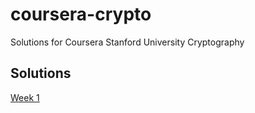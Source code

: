 # coursera-crypto
Solutions for Coursera Stanford University Cryptography

## Solutions
[Week 1](https://github.com/vernjan/coursera-crypto/blob/master/src/main/java/cz/vernjan/Crypto1.java)
